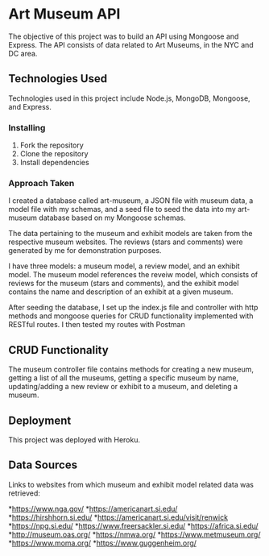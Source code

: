 # Art Museum API
The objective of this project was to build an API using Mongoose and Express. The API consists of data related to Art Museums, in the NYC and DC area. 

## Technologies Used

Technologies used in this project include Node.js, MongoDB, Mongoose, and Express.

### Installing

1. Fork the repository
2. Clone the repository
3. Install dependencies

### Approach Taken

I created a database called art-museum, a JSON file with museum data, a model file with my schemas, and a seed file to seed the data into my art-museum database based on my Mongoose schemas. 

The data pertaining to the museum and exhibit models are taken from the respective museum websites. The reviews (stars and comments) were generated by me for demonstration purposes. 

I have three models: a museum model, a review model, and an exhibit model. The museum model references the reveiw model, which consists of reviews for the museum (stars and comments), and the exhibit model contains the name and description of an exhibit at a given museum. 

After seeding the database, I set up the index.js file and controller with http methods and mongoose queries for CRUD functionality implemented with RESTful routes. I then tested my routes with Postman

## CRUD Functionality

The museum controller file contains methods for creating a new museum, getting a list of all the museums, getting a specific museum by name, updating/adding a new review or exhibit to a museum, and deleting a museum.

## Deployment

This project was deployed with Heroku.

## Data Sources

Links to websites from which museum and exhibit model related data was retrieved:

*https://www.nga.gov/
*https://americanart.si.edu/
*https://hirshhorn.si.edu/
*https://americanart.si.edu/visit/renwick
*https://npg.si.edu/
*https://www.freersackler.si.edu/
*https://africa.si.edu/
*http://museum.oas.org/
*https://nmwa.org/
*https://www.metmuseum.org/
*https://www.moma.org/
*https://www.guggenheim.org/